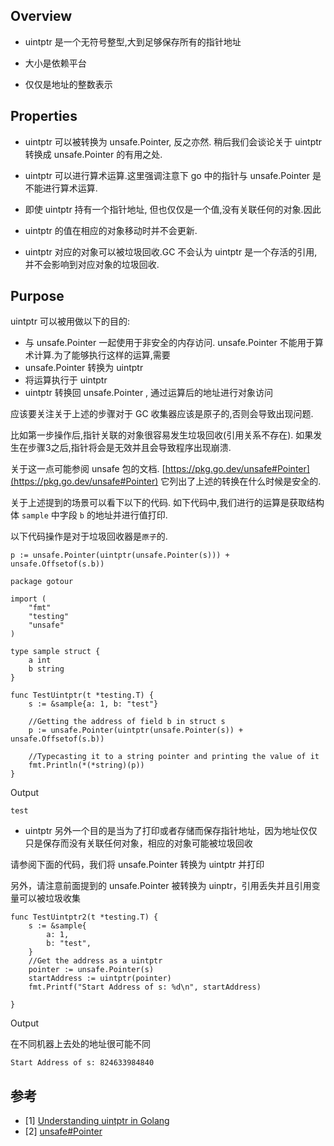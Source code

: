  
## Overview

- uintptr 是一个无符号整型,大到足够保存所有的指针地址

- 大小是依赖平台

- 仅仅是地址的整数表示



## Properties


- uintptr 可以被转换为 unsafe.Pointer, 反之亦然.
稍后我们会谈论关于 uintptr 转换成 unsafe.Pointer 的有用之处.

- uintptr 可以进行算术运算.这里强调注意下 go 中的指针与 unsafe.Pointer 是不能进行算术运算.

- 即使 uintptr 持有一个指针地址, 但也仅仅是一个值,没有关联任何的对象.因此
 - uintptr 的值在相应的对象移动时并不会更新.
 - uintptr 对应的对象可以被垃圾回收.GC 不会认为 uintptr 是一个存活的引用,并不会影响到对应对象的垃圾回收.

## Purpose

uintptr 可以被用做以下的目的:

- 与 unsafe.Pointer 一起使用于非安全的内存访问. unsafe.Pointer 不能用于算术计算.为了能够执行这样的运算,需要
 - unsafe.Pointer 转换为 uintptr
 - 将运算执行于 uintptr
 - uintptr 转换回 unsafe.Pointer , 通过运算后的地址进行对象访问



应该要关注关于上述的步骤对于 GC 收集器应该是原子的,否则会导致出现问题.

比如第一步操作后,指针关联的对象很容易发生垃圾回收(引用关系不存在).
如果发生在步骤3之后,指针将会是无效并且会导致程序出现崩溃.

关于这一点可能参阅 unsafe 包的文档.
[https://pkg.go.dev/unsafe#Pointer](https://pkg.go.dev/unsafe#Pointer)
它列出了上述的转换在什么时候是安全的.

关于上述提到的场景可以看下以下的代码.
如下代码中,我们进行的运算是获取结构体 `sample` 中字段 `b` 的地址并进行值打印.

以下代码操作是对于垃圾回收器是`原子`的.

```golang
p := unsafe.Pointer(uintptr(unsafe.Pointer(s))) + unsafe.Offsetof(s.b))
```

```golang
package gotour

import (
    "fmt"
    "testing"
    "unsafe"
)

type sample struct {
    a int
    b string
}

func TestUintptr(t *testing.T) {
    s := &sample{a: 1, b: "test"}

    //Getting the address of field b in struct s
    p := unsafe.Pointer(uintptr(unsafe.Pointer(s)) + unsafe.Offsetof(s.b))

    //Typecasting it to a string pointer and printing the value of it
    fmt.Println(*(*string)(p))
}
```

Output
```
test
```




- uintptr 另外一个目的是当为了打印或者存储而保存指针地址，因为地址仅仅只是保存而没有关联任何对象，相应的对象可能被垃圾回收


请参阅下面的代码，我们将 unsafe.Pointer 转换为 uintptr 并打印

另外，请注意前面提到的 unsafe.Pointer 被转换为 uinptr，引用丢失并且引用变量可以被垃圾收集

```golang
func TestUintptr2(t *testing.T) {
    s := &sample{
        a: 1,
        b: "test",
    }
    //Get the address as a uintptr
    pointer := unsafe.Pointer(s)
    startAddress := uintptr(pointer)
    fmt.Printf("Start Address of s: %d\n", startAddress)

}
```

Output

在不同机器上去处的地址很可能不同
```
Start Address of s: 824633984840
```





## 参考

- [1] [Understanding uintptr in Golang](https://golangbyexample.com/understanding-uintptr-golang/)
- [2] [unsafe#Pointer](https://pkg.go.dev/unsafe#Pointer)


























